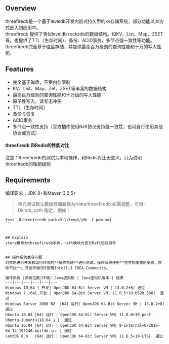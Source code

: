 
## Overview	
	
threefiredb是一个基于leveldb开发内嵌式持久型的kv存储系统，部分功能以jni方式嵌入到应用中。   	
threefiredb 提供了类似leveldb rocksdb的数据结构。如KV、List、Map、ZSET等。也提供了TTL（生存时间）、备份、ACID事务，多节点强一致性等功能。   	
threefiredb完全基于磁盘存储，并提供最高百万级别的查询性能和十万的写入性能。   
	
## Features	
	
- 完全基于磁盘，不受内存限制	
- KV、List、Map、Zet、ZSET等丰富的数据结构	
- 最高百万级别的查询性能和十万级的写入性能	
- 原子性写入，读写无冲突	
- TTL（生存时间）	
- 备份与恢复	
- ACID事务
- 多节点一致性支持（官方插件使用Raft协议支持强一致性，也可自行使用其他协议或方式）	
	
#### threefiredb 和Redis的性能对比	
	
 注意：threefiredb的测试为本地操作，和Redis对比无意义，只为说明threefiredb的性能级别	
	
	
## Requirements	
编译要求：JDK 8+和Maven 3.2.5+	
	
> 单元测试默认数据存储路径为/data/threefiredb 如需调整，可用-Dkitdb_path 指定，例如：	
```	
test -Dthreefiredb_path=D:\\temp\\db -f pom.xml	
``	
	
	
## Explain	
store模块为threefiredb本体，raft模块为官方Raft协议插件	
	
	
## 操作系统兼容问题	
对常用进行开发和运行环境的**操作系统**进行测试，操作系统使用**官方镜像重新安装，排除干扰**。开发环境IDE使用IntelliJ IDEA Community。	
   	
操作系统 |系统位数|环境| Java虚拟机 | Java虚拟机版本 | 结果	
---|---|---|---|---|---	
Windows 10|64 | 开发| OpenJDK 64-Bit Server VM | 13.0.2+8| 通过	
Windows 7 |64| 开发 | OpenJDK 64-Bit Server VM| 11.0.5+10-b520.388|  通过	
Windows Server 2008 R2  |64| 运行| OpenJDK 64-Bit Server VM | 13.0.2+8|  通过	
Ubuntu 18.04 |64| 运行 | OpenJDK 64-Bit Server VM| 11.0.6+10-post-Ubuntu-1ubuntu118.04.1 |  通过	
Ubuntu 16.04 |64| 运行 | OpenJDK 64-Bit Server VM| 9-internal+0-2016-04-14-195246.buildd.src | 通过	
CentOS 8.0   |64| 运行 | OpenJDK 64-Bit Server VM| 11.0.5+10-LTS|  通过	
